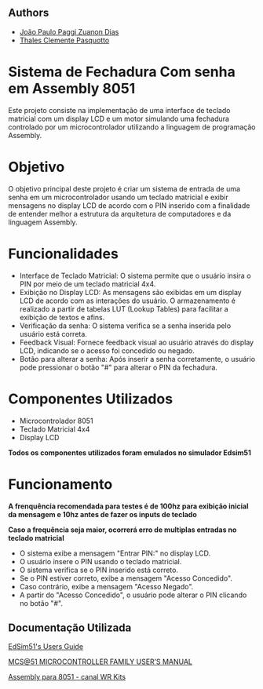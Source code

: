 
## Authors

- [João Paulo Paggi Zuanon Dias](https://github.com/nullifidianz)
- [Thales Clemente Pasquotto](https://github.com/thaleeews)

# Sistema de Fechadura Com senha em Assembly 8051

Este projeto consiste na implementação de uma interface de teclado matricial com um display LCD e um motor simulando uma fechadura controlado por um microcontrolador utilizando a linguagem de programação Assembly.

# Objetivo
O objetivo principal deste projeto é criar um sistema de entrada de uma senha em um microcontrolador usando um teclado matricial e exibir mensagens no display LCD de acordo com o PIN inserido com a finalidade de entender melhor a estrutura da arquitetura de computadores e da linguagem Assembly.

# Funcionalidades
- Interface de Teclado Matricial: O sistema permite que o usuário insira o PIN por meio de um teclado matricial 4x4.
- Exibição no Display LCD: As mensagens são exibidas em um display LCD de acordo com as interações do usuário. O armazenamento é realizado a partir de tabelas LUT (Lookup Tables) para facilitar a exibição de textos e afins.
- Verificação da senha: O sistema verifica se a senha inserida pelo usuário está correta.
- Feedback Visual: Fornece feedback visual ao usuário através do display LCD, indicando se o acesso foi concedido ou negado.
- Botão para alterar a senha: Após inserir a senha corretamente, o usuário pode pressionar o botão "#" para alterar o PIN da fechadura.
  
# Componentes Utilizados
- Microcontrolador 8051
- Teclado Matricial 4x4
- Display LCD

**Todos os componentes utilizados foram emulados no simulador Edsim51**


# Funcionamento
**A frenquência recomendada para testes é de 100hz para exibição inicial da mensagem e 10hz antes de fazer os inputs de teclado**

**Caso a frequência seja maior, ocorrerá erro de multiplas entradas no teclado matricial**
- O sistema exibe a mensagem "Entrar PIN:" no display LCD.
- O usuário insere o PIN usando o teclado matricial.
- O sistema verifica se o PIN inserido está correto.
- Se o PIN estiver correto, exibe a mensagem "Acesso Concedido".
- Caso contrário, exibe a mensagem "Acesso Negado".
- A partir do "Acesso Concedido", o usuário pode alterar o PIN clicando no botão "#".
## Documentação Utilizada

[EdSim51's Users Guide](http://edsim51.com/simInstructions.html)

[MCS@51 MICROCONTROLLER FAMILY USER’S MANUAL](https://web.mit.edu/6.115/www/document/8051.pdf)

[Assembly para 8051 - canal WR Kits](https://www.youtube.com/@canalwrkits)
